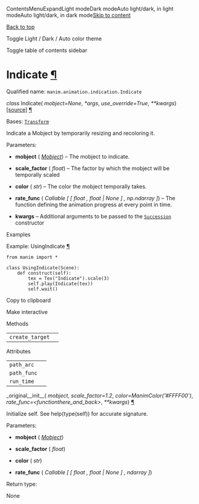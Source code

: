 ContentsMenuExpandLight modeDark modeAuto light/dark, in light modeAuto light/dark, in dark mode[Skip to content](https://docs.manim.community/en/stable/reference/manim.animation.indication.Indicate.html#furo-main-content)

[Back to top](https://docs.manim.community/en/stable/reference/manim.animation.indication.Indicate.html#)

Toggle Light / Dark / Auto color theme

Toggle table of contents sidebar

# Indicate [¶](https://docs.manim.community/en/stable/reference/manim.animation.indication.Indicate.html\#indicate "Link to this heading")

Qualified name: `manim.animation.indication.Indicate`

_class_ Indicate( _mobject=None_, _\*args_, _use\_override=True_, _\*\*kwargs_) [\[source\]](https://docs.manim.community/en/stable/_modules/manim/animation/indication.html#Indicate) [¶](https://docs.manim.community/en/stable/reference/manim.animation.indication.Indicate.html#manim.animation.indication.Indicate "Link to this definition")

Bases: [`Transform`](https://docs.manim.community/en/stable/reference/manim.animation.transform.Transform.html#manim.animation.transform.Transform "manim.animation.transform.Transform")

Indicate a Mobject by temporarily resizing and recoloring it.

Parameters:

- **mobject** ( [_Mobject_](https://docs.manim.community/en/stable/reference/manim.mobject.mobject.Mobject.html#manim.mobject.mobject.Mobject "manim.mobject.mobject.Mobject")) – The mobject to indicate.

- **scale\_factor** ( _float_) – The factor by which the mobject will be temporally scaled

- **color** ( _str_) – The color the mobject temporally takes.

- **rate\_func** ( _Callable_ _\[_ _\[_ _float_ _,_ _float_ _\|_ _None_ _\]_ _,_ _np.ndarray_ _\]_) – The function defining the animation progress at every point in time.

- **kwargs** – Additional arguments to be passed to the [`Succession`](https://docs.manim.community/en/stable/reference/manim.animation.composition.Succession.html#manim.animation.composition.Succession "manim.animation.composition.Succession") constructor


Examples

Example: UsingIndicate [¶](https://docs.manim.community/en/stable/reference/manim.animation.indication.Indicate.html#usingindicate)

```
from manim import *

class UsingIndicate(Scene):
    def construct(self):
        tex = Tex("Indicate").scale(3)
        self.play(Indicate(tex))
        self.wait()

```

Copy to clipboard

Make interactive

Methods

|     |     |
| --- | --- |
| `create_target` |  |

Attributes

|     |     |
| --- | --- |
| `path_arc` |  |
| `path_func` |  |
| `run_time` |  |

\_original\_\_init\_\_( _mobject_, _scale\_factor=1.2_, _color=ManimColor('#FFFF00')_, _rate\_func=<functionthere\_and\_back>_, _\*\*kwargs_) [¶](https://docs.manim.community/en/stable/reference/manim.animation.indication.Indicate.html#manim.animation.indication.Indicate._original__init__ "Link to this definition")

Initialize self. See help(type(self)) for accurate signature.

Parameters:

- **mobject** ( [_Mobject_](https://docs.manim.community/en/stable/reference/manim.mobject.mobject.Mobject.html#manim.mobject.mobject.Mobject "manim.mobject.mobject.Mobject"))

- **scale\_factor** ( _float_)

- **color** ( _str_)

- **rate\_func** ( _Callable_ _\[_ _\[_ _float_ _,_ _float_ _\|_ _None_ _\]_ _,_ _ndarray_ _\]_)


Return type:

None